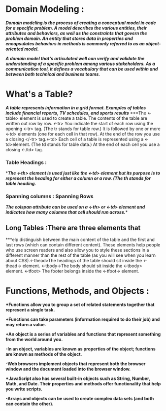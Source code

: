 # Domain Modeling :
***Domain modeling is the process of creating a conceptual model in code for a specific problem. A model describes the various entities,
their attributes and behaviors, as well as the constraints that govern the problem domain.
An entity that stores data in properties and encapsulates behaviors in methods is commonly referred to as an object-oriented model.***

***A domain model that's articulated well can verify and validate the understanding of a specific problem among various stakeholders.
As a communication tool, it defines a vocabulary that can be used within and between both technical and business teams.***

# What's a Table?
***A table represents information in a grid format. Examples of tables include financial reports, TV 
schedules, and sports results***
***The <-table> element is used to create a table. The contents of the table are written out row by row.
<-tr>
You indicate the start of each row using the opening <-tr> tag. (The tr stands for table row.) 
It is followed by one or more <-td> elements (one for each cell in that row). 
At the end of the row you use a closing </-tr> tag.<-td>
Each cell of a table is represented using a <-td>element. (The td stands for table data.)
At the end of each cell you use a closing <-/td> tag.

### Table Headings :
****The <-th> element is used just like the <-td> element but its purpose is to represent the heading for either a column or 
a row. (The th stands for table heading.***

### Spanning columns : Spanning Rows
***The colspan attribute can be used on a <-th> or <-td> element and indicates how many columns that cell should run across.****

## Long Tables :There are three elements that 
***elp distinguish between the main content of the table and the first and last rows (which can contain different content).
These elements help people who use screen readers and also allow you to style these sections 
in a different manner than the rest of the table (as you will see when you learn about CSS).<-thead>The headings of the table should 
sit inside the <-thead-> element. <-tbody->The body should sit inside the <-tbody> element. <-tfoot>
The footer belongs inside the <-tfoot-> element.

# Functions, Methods, and Objects :
__*Functions allow you to group a set of related 
statements together that represent a single task.__ 

__+Functions can take parameters (information required 
to do their job) and may return a value.__ 

__+An object is a series of variables and functions that 
represent something from the world around you.__ 

__-In an object, variables are known as properties of the 
object; functions are known as methods of the object.__ 

__-Web browsers implement objects that represent both 
the browser window and the document loaded into the 
browser window.__

__*JavaScript also has several built-in objects such as 
String, Number, Math, and Date. Their properties and 
methods offer functionality that help you write scripts.__ 

__-Arrays and objects can be used to create complex data 
sets (and both can contain the other).__ 

